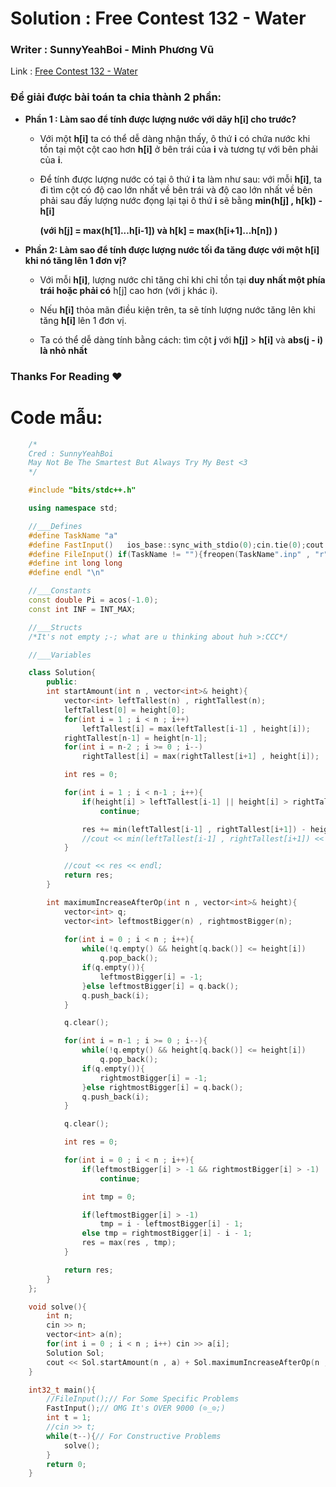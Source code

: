 # Solution : Free Contest 132 - Water
### Writer : SunnyYeahBoi - Minh Phương Vũ
Link : [Free Contest 132 - Water](https://oj.vnoi.info/problem/fc132_water)


### Để giải được bài toán ta chia thành 2 phần:

 - **Phần 1 : Làm sao để tính được lượng nước với dãy h[i] cho trước?**
		 
	- Với một **h[i]** ta có thể dễ dàng nhận thấy, ô thứ **i** có chứa nước khi tồn tại một cột cao hơn **h[i]** ở bên trái của **i** và tương tự với bên phải  của **i**.
		
	- Để tính được lượng nước có tại ô thứ **i** ta làm như sau: với mỗi **h[i]**, ta đi tìm cột có độ cao lớn nhất về bên trái và độ cao lớn nhất về bên phải sau đấy lượng nước đọng lại tại ô thứ **i** sẽ bằng **min(h[j] , h[k]) - h[i]**
		 
		 **(với h[j] = max(h[1]...h[i-1]) và h[k] = max(h[i+1]...h[n]) )**
		 
 -  **Phần 2: Làm sao để tính được lượng nước tối đa tăng được với một **h[i]** khi nó tăng lên 1 đơn vị?**

	- Với mỗi **h[i]**, lượng nước chỉ tăng chỉ khi chỉ tồn tại **duy nhất một phía trái hoặc phải có** h[j] cao hơn (với j khác i).
	
	- Nếu **h[i]** thỏa mãn điều kiện trên, ta sẽ tính lượng nước tăng lên khi tăng **h[i]** lên 1 đơn vị.
	
	- Ta có thể dễ dàng tính bằng cách: tìm cột **j** với **h[j]** > **h[i]** và **abs(j - i) là nhỏ nhất**

### Thanks For Reading ♥

# Code mẫu: 

```c++
	/* 
    Cred : SunnyYeahBoi 
    May Not Be The Smartest But Always Try My Best <3
	*/

	#include "bits/stdc++.h"

	using namespace std;

	//___Defines
	#define TaskName "a"
	#define FastInput()   ios_base::sync_with_stdio(0);cin.tie(0);cout.tie(0);
	#define FileInput() if(TaskName != ""){freopen(TaskName".inp" , "r" , stdin);freopen(TaskName".out" , "w" , stdout);}
	#define int long long
	#define endl "\n"

	//___Constants
	const double Pi = acos(-1.0);
	const int INF = INT_MAX;

	//___Structs
	/*It's not empty ;-; what are u thinking about huh >:CCC*/

	//___Variables

	class Solution{
	    public:
	    int startAmount(int n , vector<int>& height){
	        vector<int> leftTallest(n) , rightTallest(n);
	        leftTallest[0] = height[0];
	        for(int i = 1 ; i < n ; i++)
	            leftTallest[i] = max(leftTallest[i-1] , height[i]);
	        rightTallest[n-1] = height[n-1];
	        for(int i = n-2 ; i >= 0 ; i--)
	            rightTallest[i] = max(rightTallest[i+1] , height[i]);

	        int res = 0;

	        for(int i = 1 ; i < n-1 ; i++){
	            if(height[i] > leftTallest[i-1] || height[i] > rightTallest[i+1])
	                continue;

	            res += min(leftTallest[i-1] , rightTallest[i+1]) - height[i];
	            //cout << min(leftTallest[i-1] , rightTallest[i+1]) << " " << height[i] << endl;
	        }

	        //cout << res << endl;
	        return res;
	    }

	    int maximumIncreaseAfterOp(int n , vector<int>& height){
	        vector<int> q;
	        vector<int> leftmostBigger(n) , rightmostBigger(n);
	    
	        for(int i = 0 ; i < n ; i++){
	            while(!q.empty() && height[q.back()] <= height[i])
	                q.pop_back();
	            if(q.empty()){
	                leftmostBigger[i] = -1;
	            }else leftmostBigger[i] = q.back();
	            q.push_back(i);
	        }

	        q.clear();

	        for(int i = n-1 ; i >= 0 ; i--){
	            while(!q.empty() && height[q.back()] <= height[i])
	                q.pop_back();
	            if(q.empty()){
	                rightmostBigger[i] = -1;
	            }else rightmostBigger[i] = q.back();
	            q.push_back(i);
	        }

	        q.clear();

	        int res = 0;

	        for(int i = 0 ; i < n ; i++){
	            if(leftmostBigger[i] > -1 && rightmostBigger[i] > -1)
	                continue;

	            int tmp = 0;

	            if(leftmostBigger[i] > -1)
	                tmp = i - leftmostBigger[i] - 1;
	            else tmp = rightmostBigger[i] - i - 1;
	            res = max(res , tmp);
	        }

	        return res;
	    }
	};

	void solve(){
	    int n;
	    cin >> n;
	    vector<int> a(n);
	    for(int i = 0 ; i < n ; i++) cin >> a[i];
	    Solution Sol;
	    cout << Sol.startAmount(n , a) + Sol.maximumIncreaseAfterOp(n , a) << endl;
	}

	int32_t main(){
	    //FileInput();// For Some Specific Problems
	    FastInput();// OMG It's OVER 9000 (⊙_⊙;)
	    int t = 1;
	    //cin >> t;
	    while(t--){// For Constructive Problems
	        solve();
	    }
	    return 0;
	}

```
